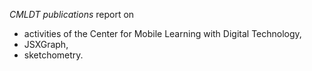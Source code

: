 
*CMLDT publications* report on  
- activities of the Center for Mobile Learning with Digital Technology, 
- JSXGraph,
- sketchometry.